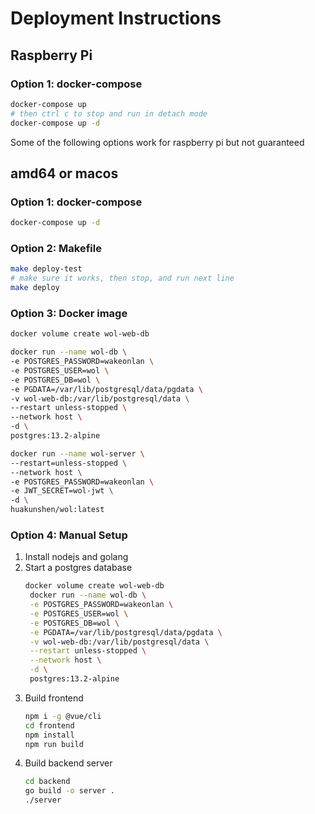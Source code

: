 # Deployment Instructions

## Raspberry Pi

### Option 1: docker-compose

```bash
docker-compose up
# then ctrl c to stop and run in detach mode
docker-compose up -d
```

Some of the following options work for raspberry pi but not guaranteed

## amd64 or macos

### Option 1: docker-compose

```bash
docker-compose up -d
```

### Option 2: Makefile

```bash
make deploy-test
# make sure it works, then stop, and run next line
make deploy
```

### Option 3: Docker image

```bash
docker volume create wol-web-db

docker run --name wol-db \
-e POSTGRES_PASSWORD=wakeonlan \
-e POSTGRES_USER=wol \
-e POSTGRES_DB=wol \
-e PGDATA=/var/lib/postgresql/data/pgdata \
-v wol-web-db:/var/lib/postgresql/data \
--restart unless-stopped \
--network host \
-d \
postgres:13.2-alpine

docker run --name wol-server \
--restart=unless-stopped \
--network host \
-e POSTGRES_PASSWORD=wakeonlan \
-e JWT_SECRET=wol-jwt \
-d \
huakunshen/wol:latest
```

### Option 4: Manual Setup

1. Install nodejs and golang
2. Start a postgres database
   ```bash
   docker volume create wol-web-db
    docker run --name wol-db \
    -e POSTGRES_PASSWORD=wakeonlan \
    -e POSTGRES_USER=wol \
    -e POSTGRES_DB=wol \
    -e PGDATA=/var/lib/postgresql/data/pgdata \
    -v wol-web-db:/var/lib/postgresql/data \
    --restart unless-stopped \
    --network host \
    -d \
    postgres:13.2-alpine
   ```
3. Build frontend
   ```bash
   npm i -g @vue/cli
   cd frontend
   npm install
   npm run build
   ```
4. Build backend server
   ```bash
   cd backend
   go build -o server .
   ./server
   ```
